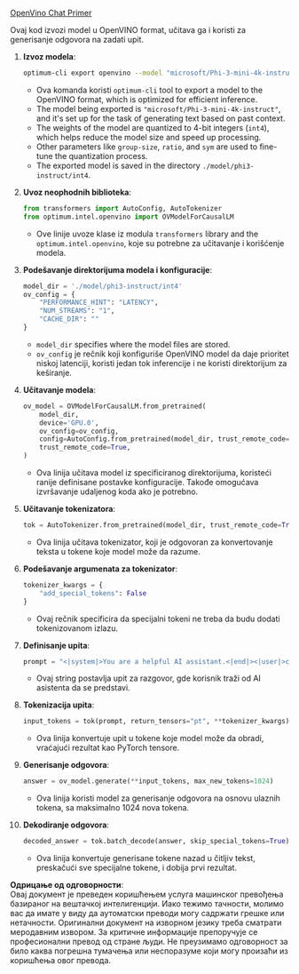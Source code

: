 [OpenVino Chat Primer](../../../../../../code/06.E2E/E2E_OpenVino_Chat_Phi3-instruct.ipynb)

Ovaj kod izvozi model u OpenVINO format, učitava ga i koristi za generisanje odgovora na zadati upit.

1. **Izvoz modela**:
   ```bash
   optimum-cli export openvino --model "microsoft/Phi-3-mini-4k-instruct" --task text-generation-with-past --weight-format int4 --group-size 128 --ratio 0.6 --sym --trust-remote-code ./model/phi3-instruct/int4
   ```
   - Ova komanda koristi `optimum-cli` tool to export a model to the OpenVINO format, which is optimized for efficient inference.
   - The model being exported is `"microsoft/Phi-3-mini-4k-instruct"`, and it's set up for the task of generating text based on past context.
   - The weights of the model are quantized to 4-bit integers (`int4`), which helps reduce the model size and speed up processing.
   - Other parameters like `group-size`, `ratio`, and `sym` are used to fine-tune the quantization process.
   - The exported model is saved in the directory `./model/phi3-instruct/int4`.

2. **Uvoz neophodnih biblioteka**:
   ```python
   from transformers import AutoConfig, AutoTokenizer
   from optimum.intel.openvino import OVModelForCausalLM
   ```
   - Ove linije uvoze klase iz modula `transformers` library and the `optimum.intel.openvino`, koje su potrebne za učitavanje i korišćenje modela.

3. **Podešavanje direktorijuma modela i konfiguracije**:
   ```python
   model_dir = './model/phi3-instruct/int4'
   ov_config = {
       "PERFORMANCE_HINT": "LATENCY",
       "NUM_STREAMS": "1",
       "CACHE_DIR": ""
   }
   ```
   - `model_dir` specifies where the model files are stored.
   - `ov_config` je rečnik koji konfiguriše OpenVINO model da daje prioritet niskoj latenciji, koristi jedan tok inferencije i ne koristi direktorijum za keširanje.

4. **Učitavanje modela**:
   ```python
   ov_model = OVModelForCausalLM.from_pretrained(
       model_dir,
       device='GPU.0',
       ov_config=ov_config,
       config=AutoConfig.from_pretrained(model_dir, trust_remote_code=True),
       trust_remote_code=True,
   )
   ```
   - Ova linija učitava model iz specificiranog direktorijuma, koristeći ranije definisane postavke konfiguracije. Takođe omogućava izvršavanje udaljenog koda ako je potrebno.

5. **Učitavanje tokenizatora**:
   ```python
   tok = AutoTokenizer.from_pretrained(model_dir, trust_remote_code=True)
   ```
   - Ova linija učitava tokenizator, koji je odgovoran za konvertovanje teksta u tokene koje model može da razume.

6. **Podešavanje argumenata za tokenizator**:
   ```python
   tokenizer_kwargs = {
       "add_special_tokens": False
   }
   ```
   - Ovaj rečnik specificira da specijalni tokeni ne treba da budu dodati tokenizovanom izlazu.

7. **Definisanje upita**:
   ```python
   prompt = "<|system|>You are a helpful AI assistant.<|end|><|user|>can you introduce yourself?<|end|><|assistant|>"
   ```
   - Ovaj string postavlja upit za razgovor, gde korisnik traži od AI asistenta da se predstavi.

8. **Tokenizacija upita**:
   ```python
   input_tokens = tok(prompt, return_tensors="pt", **tokenizer_kwargs)
   ```
   - Ova linija konvertuje upit u tokene koje model može da obradi, vraćajući rezultat kao PyTorch tensore.

9. **Generisanje odgovora**:
   ```python
   answer = ov_model.generate(**input_tokens, max_new_tokens=1024)
   ```
   - Ova linija koristi model za generisanje odgovora na osnovu ulaznih tokena, sa maksimalno 1024 nova tokena.

10. **Dekodiranje odgovora**:
    ```python
    decoded_answer = tok.batch_decode(answer, skip_special_tokens=True)[0]
    ```
    - Ova linija konvertuje generisane tokene nazad u čitljiv tekst, preskačući sve specijalne tokene, i dobija prvi rezultat.

**Одрицање од одговорности**:  
Овај документ је преведен коришћењем услуга машинског превођења базираног на вештачкој интелигенцији. Иако тежимо тачности, молимо вас да имате у виду да аутоматски преводи могу садржати грешке или нетачности. Оригинални документ на изворном језику треба сматрати меродавним извором. За критичне информације препоручује се професионални превод од стране људи. Не преузимамо одговорност за било каква погрешна тумачења или неспоразуме који могу произаћи из коришћења овог превода.